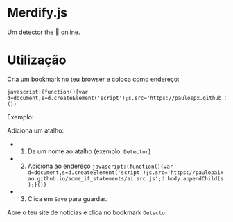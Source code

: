 # Merdify.js	 
Um detector the 💩 online. 

# Utilização

Cria um bookmark no teu browser e coloca como endereço:

    javascript:(function(){var d=document,s=d.createElement('script');s.src='https://paulospx.github.io/merdify.js/merdify.src.js';d.body.appendChild(s);}())


Exemplo:

Adiciona um atalho:

- 1. Da um nome ao atalho (exemplo: `Detector`)
- 2. Adiciona ao endereço `javascript:(function(){var d=document,s=d.createElement('script');s.src='https://paulopaixao.github.io/some_if_statements/ai.src.js';d.body.appendChild(s);}())`
- 3. Clica em `Save` para guardar.

Abre o teu site de noticias e clica no bookmark `Detector`.
